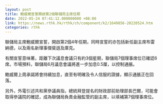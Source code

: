 ```yaml
---
layout: post
title: 鮑威爾宣誓開啟第2個聯儲局主席任期
date: 2022-05-24 07:41:12.000000000 +08:00
link: https://news.rthk.hk/rthk/ch/component/k2/1649856-20220524.htm
categories: rthk
---
```


聯儲局主席鮑威爾宣誓，開啟第2個4年任期，同時宣誓的亦包括新任副主席布雷納德，以及兩名新理事傑斐遜及庫克。

有關宣誓意味著，距離下次議息會議只有約3個星期，聯儲局7個理事席位已確認6席。市場預料，聯儲局6月議息會議將進一步加息0.5厘，以控制通脹。

鮑威爾上周承諾將會持續加息，直至有明確及令人信服的證據，顯示通脹正在回落。

另外，外電引述共和黨參議員指，總統拜登提名的財政部前助理部長巴爾，可能會取得參議院的確認，成為聯儲局負責金融監管的副主席，以填補第7個理事席位。
